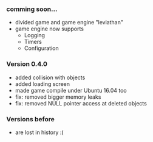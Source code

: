### comming soon...
- divided game and game engine "leviathan"
- game engine now supports
  - Logging
  - Timers
  - Configuration

### Version 0.4.0
- added collision with objects
- added loading screen
- made game compile under Ubuntu 16.04 too
- fix: removed bigger memory leaks
- fix: removed NULL pointer access at deleted objects

### Versions before
- are lost in history :(
